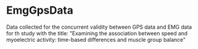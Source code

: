 # EmgGpsData
Data collected for the concurrent validity between GPS data and EMG data for th study with the title: 
"Examining the association between speed and myoelectric activity: time-based differences and muscle group balance"
